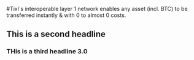 #Tixl´s interoperable layer 1 network enables any asset (incl. BTC) to be transferred instantly & with 0 to almost 0 costs.

## This is a second headline

### THis is a third headline 3.0
